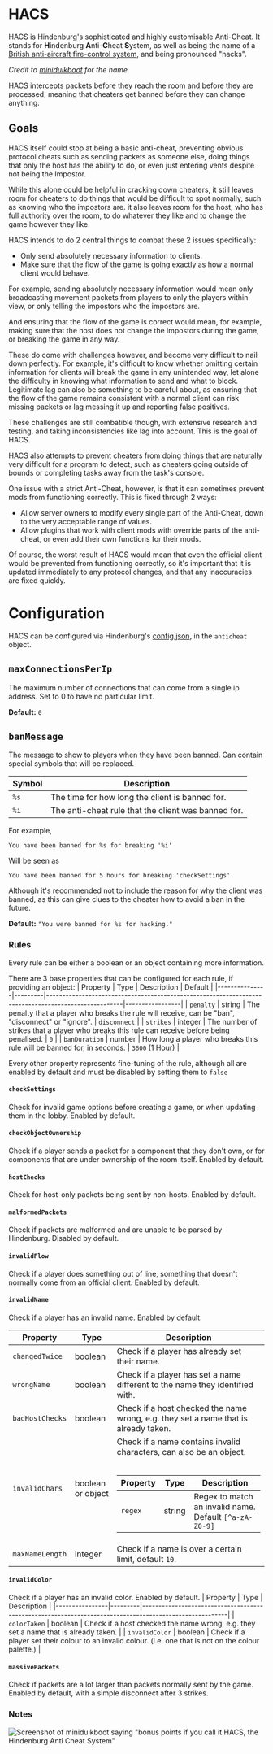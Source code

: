 # HACS
HACS is Hindenburg's sophisticated and highly customisable Anti-Cheat. It stands
for **H**indenburg **A**nti-**C**heat **S**ystem, as well as being the name of a
[British anti-aircraft fire-control system](https://en.wikipedia.org/wiki/HACS), and being pronounced "hacks".

_Credit to [miniduikboot](https://github.com/miniduikboot) for the name_

HACS intercepts packets before they reach the room and before they are processed,
meaning that cheaters get banned before they can change anything.

## Goals
HACS itself could stop at being a basic anti-cheat, preventing obvious protocol
cheats such as sending packets as someone else, doing things that only the
host has the ability to do, or even just entering vents despite not being the
Impostor.

While this alone could be helpful in cracking down cheaters, it still leaves room
for cheaters to do things that would be difficult to spot normally, such as knowing
who the impostors are. it also leaves room for the host, who has full authority
over the room, to do whatever they like and to change the game however they like.

HACS intends to do 2 central things to combat these 2 issues specifically:
- Only send absolutely necessary information to clients.
- Make sure that the flow of the game is going exactly as how a normal client would
behave.

For example, sending absolutely necessary information would mean only broadcasting
movement packets from players to only the players within view, or only telling the
impostors who the impostors are.

And ensuring that the flow of the game is correct would mean, for example, making
sure that the host does not change the impostors during the game, or breaking the
game in any way.

These do come with challenges however, and become very difficult to nail down
perfectly. For example, it's difficult to know whether omitting certain information
for clients will break the game in any unintended way, let alone the difficulty
in knowing what information to send and what to block. Legitimate lag can also
be something to be careful about, as ensuring that the flow of the game remains
consistent with a normal client can risk missing packets or lag messing it up
and reporting false positives.

These challenges are still combatible though, with extensive research and testing,
and taking inconsistencies like lag into account. This is the goal of HACS.

HACS also attempts to prevent cheaters from doing things that are naturally very
difficult for a program to detect, such as cheaters going outside of bounds or
completing tasks away from the task's console.

One issue with a strict Anti-Cheat, however, is that it can sometimes prevent
mods from functioning correctly. This is fixed through 2 ways:
- Allow server owners to modify every single part of the Anti-Cheat, down to the
very acceptable range of values.
- Allow plugins that work with client mods with override parts of the anti-cheat,
or even add their own functions for their mods.

Of course, the worst result of HACS would mean that even the official client
would be prevented from functioning correctly, so it's important that it is
updated immediately to any protocol changes, and that any inaccuracies are fixed
quickly.

# Configuration
HACS can be configured via Hindenburg's [config.json](https://github.com/SkeldJS/Hindenburg/blob/master/docs/Configuration.md),
in the `anticheat` object.

## `maxConnectionsPerIp`
The maximum number of connections that can come from a single ip address. Set to
0 to have no particular limit.

**Default:** `0`

## `banMessage`
The message to show to players when they have been banned. Can contain special
symbols that will be replaced.

| Symbol |                     Description                     |
|--------|-----------------------------------------------------|
| `%s`   | The time for how long the client is banned for.     |
| `%i`   | The anti-cheat rule that the client was banned for. |

For example, 

`You have been banned for %s for breaking '%i'`

Will be seen as

`You have been banned for 5 hours for breaking 'checkSettings'.`

Although it's recommended not to include the reason for why the client was banned,
as this can give clues to the cheater how to avoid a ban in the future.

**Default:** `"You were banned for %s for hacking."`

### Rules
Every rule can be either a boolean or an object containing more information.

There are 3 base properties that can be configured for each rule, if providing
an object:
|    Property   |   Type  |                                             Description                                             |     Default     |
|---------------|---------|-----------------------------------------------------------------------------------------------------|-----------------|
| `penalty`     | string  | The penalty that a player who breaks the rule will receive, can be "ban", "disconnect" or "ignore". | `disconnect`    |
| `strikes`     | integer | The number of strikes that a player who breaks this rule can receive before being penalised.        | `0`             |
| `banDuration` | number  | How long a player who breaks this rule will be banned for, in seconds.                              | `3600` (1 Hour) |

Every other property represents fine-tuning of the rule, although all are enabled
by default and must be disabled by setting them to `false`

#### `checkSettings`
Check for invalid game options before creating a game, or when updating them in
the lobby. Enabled by default.

#### `checkObjectOwnership`
Check if a player sends a packet for a component that they don't own, or for
components that are under ownership of the room itself. Enabled by default.

#### `hostChecks`
Check for host-only packets being sent by non-hosts. Enabled by default.

#### `malformedPackets`
Check if packets are malformed and are unable to be parsed by Hindenburg. Disabled
by default.

#### `invalidFlow`
Check if a player does something out of line, something that doesn't normally come
from an official client. Enabled by default.

#### `invalidName`
Check if a player has an invalid name. Enabled by default.

|     Property    |        Type       |                                  Description                                 |
------------------|-------------------|------------------------------------------------------------------------------|
| `changedTwice`  | boolean           | Check if a player has already set their name.                                |
| `wrongName`     | boolean           | Check if a player has set a name different to the name they identified with. |
| `badHostChecks` | boolean           | Check if a host checked the name wrong, e.g. they set a name that is already taken. |
| `invalidChars`  | boolean or object | Check if a name contains invalid characters, can also be an object.<br><br><table><thead><tr><th>Property</th><th>Type</th><th>Description</th></tr></thead><tbody><tr><td>`regex`</td><td>string</td><td>Regex to match an invalid name. Default `[^a-zA-Z0-9]`</td></tr></tbody></table>
| `maxNameLength` | integer | Check if a name is over a certain limit, default `10`. |

#### `invalidColor`
Check if a player has an invalid color. Enabled by default.
|    Property    |   Type  |                                               Description                                              |
|----------------|---------|--------------------------------------------------------------------------------------------------------|
| `colorTaken`   | boolean | Check if a host checked the name wrong, e.g. they set a name that is already taken.                    |
| `invalidColor` | boolean | Check if a player set their colour to an invalid colour. (i.e. one that is not on the colour palette.) |

#### `massivePackets`
Check if packets are a lot larger than packets normally sent by the game. Enabled
by default, with a simple disconnect after 3 strikes.

### Notes
![Screenshot of miniduikboot saying "bonus points if you call it HACS, the Hindenburg Anti Cheat System"](https://user-images.githubusercontent.com/60631511/121056339-0235fd00-c7b6-11eb-974a-3c3f179794c3.png)